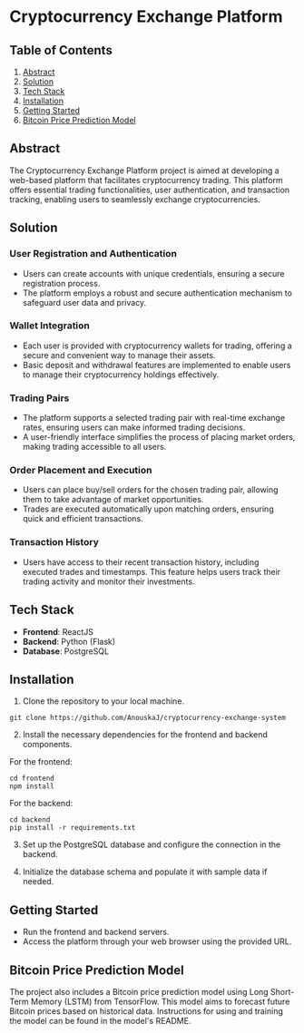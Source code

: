 # Cryptocurrency Exchange Platform

## Table of Contents

1. [Abstract](#abstract)
2. [Solution](#solution)
3. [Tech Stack](#tech-stack)
4. [Installation](#installation)
5. [Getting Started](#getting-started)
6. [Bitcoin Price Prediction Model](#bitcoin-price-prediction-model)

## Abstract

The Cryptocurrency Exchange Platform project is aimed at developing a web-based platform that facilitates cryptocurrency trading. This platform offers essential trading functionalities, user authentication, and transaction tracking, enabling users to seamlessly exchange cryptocurrencies.

## Solution

### User Registration and Authentication

- Users can create accounts with unique credentials, ensuring a secure registration process.
- The platform employs a robust and secure authentication mechanism to safeguard user data and privacy.

### Wallet Integration

- Each user is provided with cryptocurrency wallets for trading, offering a secure and convenient way to manage their assets.
- Basic deposit and withdrawal features are implemented to enable users to manage their cryptocurrency holdings effectively.

### Trading Pairs

- The platform supports a selected trading pair with real-time exchange rates, ensuring users can make informed trading decisions.
- A user-friendly interface simplifies the process of placing market orders, making trading accessible to all users.

### Order Placement and Execution

- Users can place buy/sell orders for the chosen trading pair, allowing them to take advantage of market opportunities.
- Trades are executed automatically upon matching orders, ensuring quick and efficient transactions.

### Transaction History

- Users have access to their recent transaction history, including executed trades and timestamps. This feature helps users track their trading activity and monitor their investments.

## Tech Stack

- **Frontend**: ReactJS
- **Backend**: Python (Flask)
- **Database**: PostgreSQL

## Installation

1. Clone the repository to your local machine.

```shell
git clone https://github.com/AnouskaJ/cryptocurrency-exchange-system
```

2. Install the necessary dependencies for the frontend and backend components.

For the frontend:

```shell
cd frontend
npm install
```

For the backend:

```shell
cd backend
pip install -r requirements.txt
```

3. Set up the PostgreSQL database and configure the connection in the backend.

4. Initialize the database schema and populate it with sample data if needed.

## Getting Started

- Run the frontend and backend servers.
- Access the platform through your web browser using the provided URL.

## Bitcoin Price Prediction Model

The project also includes a Bitcoin price prediction model using Long Short-Term Memory (LSTM) from TensorFlow. This model aims to forecast future Bitcoin prices based on historical data. Instructions for using and training the model can be found in the model's README.
